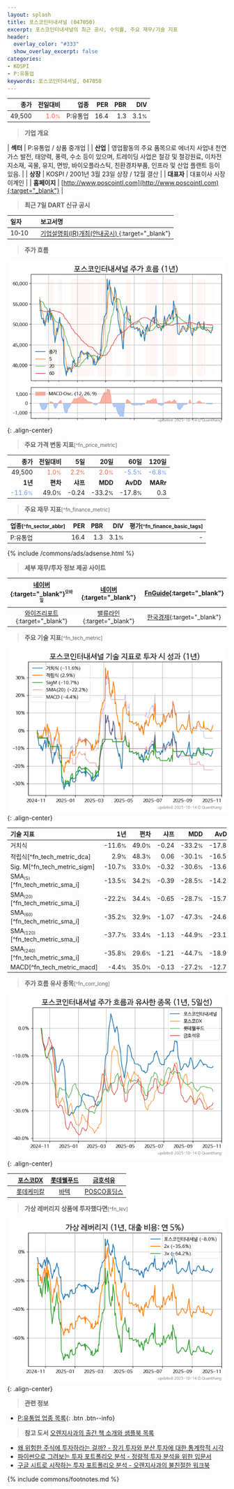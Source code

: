 ```yaml
---
layout: splash
title: 포스코인터내셔널 (047050)
excerpt: 포스코인터내셔널의 최근 공시, 수익률, 주요 재무/기술 지표
header:
  overlay_color: "#333"
  show_overlay_excerpt: false
categories:
- KOSPI
- P:유통업
keywords: 포스코인터내셔널, 047050
---
```


| **종가** | **전일대비** | **업종** | **PER** | **PBR** | **DIV** |
| -------: | -----------: | -------: | ------: | ------: | ------: |
| 49,500 | <span style="color: tomato">1.0<small>%</small></span> | P:유통업 | 16.4 | 1.3 | 3.1<small>%</small> |

<!-- more -->


> **기업 개요**<a id="company"></a>

| <span style="white-space:nowrap;">**섹터**</span> | P:유통업 / 상품 중개업 |
| <span style="white-space:nowrap;">**산업**</span> | 영업활동의 주요 품목으로 에너지 사업내 천연가스 발전, 태양력, 풍력, 수소 등이 있으며, 트레이딩 사업은 철강 및 철강원료, 이차전지소재, 곡물, 유지, 면방, 바이오플라스틱, 친환경차부품, 인프라 및 산업 플랜트 등이 있음. |
| <span style="white-space:nowrap;">**상장**</span> | KOSPI / 2001년 3월 23일 상장 / 12월 결산 |
| <span style="white-space:nowrap;">**대표자**</span> | 대표이사 사장 이계인 |
| <span style="white-space:nowrap;">**홈페이지**</span> | [http://www.poscointl.com](http://www.poscointl.com){:target="_blank"} |


> **최근 7일 DART 신규 공시**<a id="dart"></a>

| **일자** |      | **보고서명** |
| :------- | :--- | :----------- |
| 10&#x2011;10 | | [기업설명회(IR)개최(안내공시)              ](https://dart.fss.or.kr/dsaf001/main.do?rcpNo=20251010800219){:target="_blank"} |


> **주가 흐름**<a id="price"></a>

![047050](/stock/images/047050.png){: .align-center}


> **주요 가격 변동 지표**<small>[^fn_price_metric]</small>

| **종가** | **전일대비** | **5일** | **20일** | **60일** | **120일** |
| -------: | -----------: | ------: | -------: | -------: | --------: |
| 49,500 | <span style="color: tomato">1.0<small>%</small></span> | <span style="color: tomato">2.2<small>%</small></span> | <span style="color: tomato">2.0<small>%</small></span> | <span style="color: cornflowerblue">-5.5<small>%</small></span> | <span style="color: cornflowerblue">-6.8<small>%</small></span> |
| **1년** | **편차** | **샤프** | **MDD** | **AvDD** | **MARr** |
| <span style="color: cornflowerblue">-11.6<small>%</small></span> | 49.0<small>%</small> | -0.24 | -33.2<small>%</small> | -17.8<small>%</small> | 0.3 |


> **주요 재무 지표**<small>[^fn_finance_metric]</small>

| **업종**<small>[^fn_sector_abbr]</small> | **PER** | **PBR** | **DIV** | **평가**<small>[^fn_finance_basic_tags]</small> |
| :--------------------------------------- | ------: | ------: | ------: | ----------------------------------------------: |
| P:유통업 | 16.4 | 1.3 | 3.1<small>%</small> | - |



{% include /commons/ads/adsense.html %}

> **세부 재무/투자 정보 제공 사이트**

| [네이버](https://m.stock.naver.com/domestic/stock/047050/finance/summary){:target="_blank"}<sup><small>모바일</small></sup> | [네이버](https://finance.naver.com/item/coinfo.naver?code=047050){:target="_blank"} | [FnGuide](https://comp.fnguide.com/SVO2/ASP/SVD_Invest.asp?gicode=A047050&MenuYn=Y){:target="_blank"} |
| :---: | :---: | :---: |
| [와이즈리포트](https://comp.wisereport.co.kr/company/c1040001.aspx?cmp_cd=047050){:target="_blank"} | [밸류라인](https://www.valueline.co.kr/finance/summary/047050){:target="_blank"} | [한국경제](https://markets.hankyung.com/stock/047050/financial-summary){:target="_blank"} |


> **주요 기술 지표**<small>[^fn_tech_metric]</small>


![047050](/stock/images/047050_tech.png){: .align-center}

| **기술 지표** | **1년** | **편차** | **샤프** | **MDD** | **AvDD** |
| :------------ | ------: | -----------: | -------: | ------: | -------: |
| 거치식 | -11.6<small>%</small> | 49.0<small>%</small> | -0.24 | -33.2<small>%</small> | -17.8<small>%</small> |
| 적립식[^fn_tech_metric_dca] | 2.9<small>%</small> | 48.3<small>%</small> | 0.06 | -30.1<small>%</small> | -16.5<small>%</small> |
| Sig. M[^fn_tech_metric_sigm] | -10.7<small>%</small> | 33.0<small>%</small> | -0.32 | -30.6<small>%</small> | -13.6<small>%</small> |
| SMA<small><sub>(5)</sub></small>[^fn_tech_metric_sma_i] | -13.5<small>%</small> | 34.2<small>%</small> | -0.39 | -28.5<small>%</small> | -14.2<small>%</small> |
| SMA<small><sub>(20)</sub></small>[^fn_tech_metric_sma_i] | -22.2<small>%</small> | 34.4<small>%</small> | -0.65 | -28.7<small>%</small> | -15.7<small>%</small> |
| SMA<small><sub>(60)</sub></small>[^fn_tech_metric_sma_i] | -35.2<small>%</small> | 32.9<small>%</small> | -1.07 | -47.3<small>%</small> | -24.6<small>%</small> |
| SMA<small><sub>(120)</sub></small>[^fn_tech_metric_sma_i] | -37.7<small>%</small> | 33.4<small>%</small> | -1.13 | -44.9<small>%</small> | -23.1<small>%</small> |
| SMA<small><sub>(240)</sub></small>[^fn_tech_metric_sma_i] | -35.8<small>%</small> | 29.6<small>%</small> | -1.21 | -44.7<small>%</small> | -18.9<small>%</small> |
| MACD[^fn_tech_metric_macd] | -4.4<small>%</small> | 35.0<small>%</small> | -0.13 | -27.2<small>%</small> | -12.7<small>%</small> |


> **주가 흐름 유사 종목**<a id="corr"></a><small>[^fn_corr_long]</small>

![047050](/stock/images/047050_corr.png){: .align-center}

|       | [포스코DX](/022100/) | [롯데웰푸드](/280360/) | [금호석유](/011780/) |
| :---: | :------------------------------------: | :------------------------------------: | :------------------------------------: |
|       | [롯데케미칼](/011170/) | [바텍](/043150/) | [POSCO홀딩스](/005490/) |


> **가상 레버리지 상품에 투자했다면**<a id="2x"></a><small>[^fn_lev]</small>

![047050](/stock/images/047050_2x.png){: .align-center}


> **관련 정보**

- [P:유통업 업종 목록](/stats/sector/kospi_업종_유통업_종목/){: .btn .btn--info}

> **참고 도서** [오렌지사과의 출간 책 소개와 샘플북 목록](https://kongdori.tistory.com/691)

- [왜 위험한 주식에 투자하라는 걸까? - 장기 투자와 분산 투자에 대한 통계학적 시각](https://kongdori.tistory.com/421)
- [파이썬으로 그려보는 투자 포트폴리오 분석  - 정량적 투자 분석을 위한 입문서](https://kongdori.tistory.com/643)
- [구글 시트로 시작하는 투자 포트폴리오 분석 - 오렌지사과의 불친절한 워크북](https://kongdori.tistory.com/449)


{% include commons/footnotes.md %}